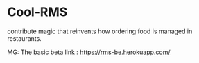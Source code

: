 # Cool-RMS
contribute magic that reinvents how ordering food is managed in restaurants. 

MG:
The basic beta link : https://rms-be.herokuapp.com/
